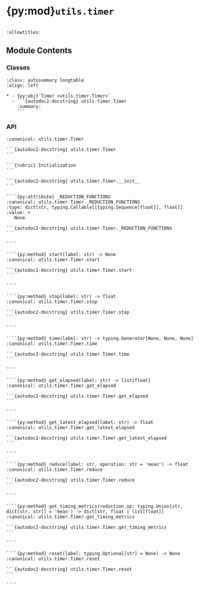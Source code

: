 # {py:mod}`utils.timer`

```{py:module} utils.timer
```

```{autodoc2-docstring} utils.timer
:allowtitles:
```

## Module Contents

### Classes

````{list-table}
:class: autosummary longtable
:align: left

* - {py:obj}`Timer <utils.timer.Timer>`
  - ```{autodoc2-docstring} utils.timer.Timer
    :summary:
    ```
````

### API

`````{py:class} Timer()
:canonical: utils.timer.Timer

```{autodoc2-docstring} utils.timer.Timer
```

```{rubric} Initialization
```

```{autodoc2-docstring} utils.timer.Timer.__init__
```

````{py:attribute} _REDUCTION_FUNCTIONS
:canonical: utils.timer.Timer._REDUCTION_FUNCTIONS
:type: dict[str, typing.Callable[[typing.Sequence[float]], float]]
:value: >
   None

```{autodoc2-docstring} utils.timer.Timer._REDUCTION_FUNCTIONS
```

````

````{py:method} start(label: str) -> None
:canonical: utils.timer.Timer.start

```{autodoc2-docstring} utils.timer.Timer.start
```

````

````{py:method} stop(label: str) -> float
:canonical: utils.timer.Timer.stop

```{autodoc2-docstring} utils.timer.Timer.stop
```

````

````{py:method} time(label: str) -> typing.Generator[None, None, None]
:canonical: utils.timer.Timer.time

```{autodoc2-docstring} utils.timer.Timer.time
```

````

````{py:method} get_elapsed(label: str) -> list[float]
:canonical: utils.timer.Timer.get_elapsed

```{autodoc2-docstring} utils.timer.Timer.get_elapsed
```

````

````{py:method} get_latest_elapsed(label: str) -> float
:canonical: utils.timer.Timer.get_latest_elapsed

```{autodoc2-docstring} utils.timer.Timer.get_latest_elapsed
```

````

````{py:method} reduce(label: str, operation: str = 'mean') -> float
:canonical: utils.timer.Timer.reduce

```{autodoc2-docstring} utils.timer.Timer.reduce
```

````

````{py:method} get_timing_metrics(reduction_op: typing.Union[str, dict[str, str]] = 'mean') -> dict[str, float | list[float]]
:canonical: utils.timer.Timer.get_timing_metrics

```{autodoc2-docstring} utils.timer.Timer.get_timing_metrics
```

````

````{py:method} reset(label: typing.Optional[str] = None) -> None
:canonical: utils.timer.Timer.reset

```{autodoc2-docstring} utils.timer.Timer.reset
```

````

`````
